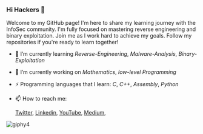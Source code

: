 ### Hi Hackers 👋

Welcome to my GitHub page! I'm here to share my learning journey with the InfoSec community. I'm fully focused on mastering reverse engineering and binary exploitation. Join me as I work hard to achieve my goals. Follow my repositories if you're ready to learn together!

- 🌱 I’m currently learning *Reverse-Engineering*, *Malware-Analysis*, *Binary-Exploitation*
- 🔭 I’m currently working on *Mathematics*, *low-level Programming*
- ⚡ Programming languages that I learn: *C*, *C++*, *Assembly*, *Python* 
- 📫 How to reach me: 


    [Twitter](https://twitter.com/TurkishHoodie_?t=UF7bfCW0QG7bjqExWhA2sQ&s=35),
    [Linkedin](https://www.linkedin.com/in/ahmetgoker/),
    [YouTube](https://www.youtube.com/@TurkishHoodie),
    [Medium](https://cryptichex.medium.com/),




![giphy4](https://user-images.githubusercontent.com/116346668/215872366-ca15e8d9-a8da-45d4-b524-6d0a16de3e92.gif)





